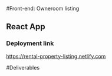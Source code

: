 #Front-end: Owneroom listing

## React App

### Deployment link
https://rental-property-listing.netlify.com


#Deliverables
